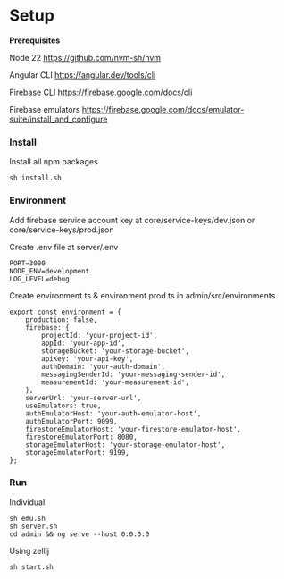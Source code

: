 # Setup

**Prerequisites**

Node 22
https://github.com/nvm-sh/nvm

Angular CLI
https://angular.dev/tools/cli

Firebase CLI
https://firebase.google.com/docs/cli

Firebase emulators
https://firebase.google.com/docs/emulator-suite/install_and_configure

### Install

Install all npm packages

    sh install.sh

### Environment

Add firebase service account key at core/service-keys/dev.json or core/service-keys/prod.json

Create .env file at server/.env

    PORT=3000
    NODE_ENV=development
    LOG_LEVEL=debug

Create environment.ts & environment.prod.ts in admin/src/environments

    export const environment = {
    	production: false,
    	firebase: {
    		projectId: 'your-project-id',
    		appId: 'your-app-id',
    		storageBucket: 'your-storage-bucket',
    		apiKey: 'your-api-key',
    		authDomain: 'your-auth-domain',
    		messagingSenderId: 'your-messaging-sender-id',
    		measurementId: 'your-measurement-id',
    	},
    	serverUrl: 'your-server-url',
    	useEmulators: true,
    	authEmulatorHost: 'your-auth-emulator-host',
    	authEmulatorPort: 9099,
    	firestoreEmulatorHost: 'your-firestore-emulator-host',
    	firestoreEmulatorPort: 8080,
    	storageEmulatorHost: 'your-storage-emulator-host',
    	storageEmulatorPort: 9199,
    };

### Run

Individual

    sh emu.sh
    sh server.sh
    cd admin && ng serve --host 0.0.0.0

Using zellij

    sh start.sh
